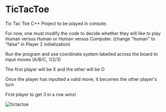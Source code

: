 # TicTacToe

Tic Tac Toe C++ Project to be played in console.

For now, one must modify the code to decide whether they will like to play Human versus Human or Human versus Computer.
(change "human" to "false" in Player 2 initialization)

Run the program and use coordinate system labelled across the board to input moves (A/B/C, 1/2/3)

The first player will be X and the other will be O

Once the player has inputted a valid move, it becomes the other player's turn

First player to get 3 in a row wins!

![tictactoe](https://cloud.githubusercontent.com/assets/24818991/22006409/c25f5c2a-dc38-11e6-9002-d26e04b0d87d.png)
